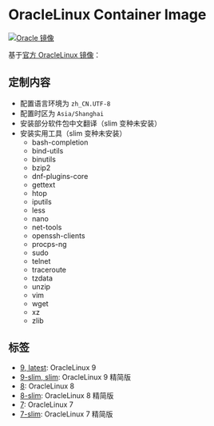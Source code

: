 # OracleLinux Container Image
[![Oracle 镜像](https://github.com/bromine0x23/container-images/actions/workflows/oraclelinux.yml/badge.svg)](https://github.com/bromine0x23/container-images/actions/workflows/oraclelinux.yml)

基于[官方 OracleLinux 镜像](https://hub.docker.com/_/oraclelinux)：

## 定制内容
* 配置语言环境为 `zh_CN.UTF-8`
* 配置时区为 `Asia/Shanghai`
* 安装部分软件包中文翻译（slim 变种未安装）
* 安装实用工具（slim 变种未安装）
    + bash-completion
    + bind-utils
    + binutils
    + bzip2
    + dnf-plugins-core
    + gettext
    + htop
    + iputils
    + less
    + nano
    + net-tools
    + openssh-clients
    + procps-ng 
    + sudo
    + telnet
    + traceroute
    + tzdata 
    + unzip
    + vim
    + wget
    + xz
    + zlib

## 标签
* [9, latest](9/Dockerfile): OracleLinux 9
* [9-slim, slim](9/Dockerfile): OracleLinux 9 精简版
* [8](8/Dockerfile): OracleLinux 8
* [8-slim](8/Dockerfile): OracleLinux 8 精简版
* [7](7/Dockerfile): OracleLinux 7
* [7-slim](7/Dockerfile): OracleLinux 7 精简版